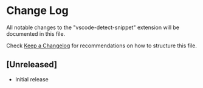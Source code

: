 # Change Log

All notable changes to the "vscode-detect-snippet" extension will be documented in this file.

Check [Keep a Changelog](http://keepachangelog.com/) for recommendations on how to structure this file.

## [Unreleased]

- Initial release